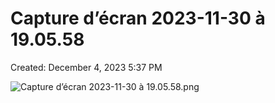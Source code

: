 # Capture d’écran 2023-11-30 à 19.05.58

Created: December 4, 2023 5:37 PM

![Capture d’écran 2023-11-30 à 19.05.58.png](Capture%20d%E2%80%99e%CC%81cran%202023-11-30%20a%CC%80%2019%2005%2058%20da9a36c76a5042de8e2ef5a022285a86/Capture_decran_2023-11-30_a_19.05.58.png)